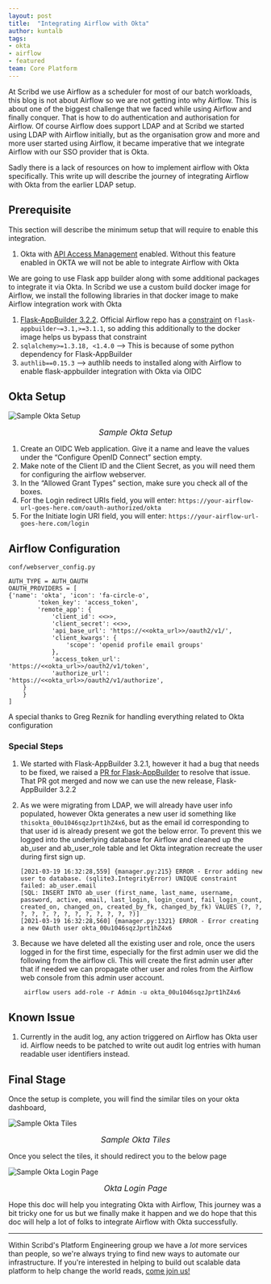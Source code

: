 ```yaml
---
layout: post
title:  "Integrating Airflow with Okta"
author: kuntalb
tags:
- okta
- airflow
- featured
team: Core Platform
---
```



At Scribd we use Airflow as a scheduler for most of our batch workloads, 
this blog is not about Airflow so we are not getting into why Airflow. 
This is about one of the biggest challenge that we faced while using Airflow and finally conquer. 
That is how to do authentication and authorisation for Airflow. 
Of course Airflow does support LDAP and at Scribd we started using LDAP with Airflow initially, 
but as the organisation grow and more and more user started using Airflow, 
it became imperative that we integrate Airflow with our SSO provider that is Okta. 

Sadly there is a lack of resources on how to implement airflow with Okta specifically. 
This write up will describe the journey of integrating Airflow with Okta from the earlier LDAP setup.


## Prerequisite
This section will describe the minimum setup that will require to enable this integration. 
1. Okta with [API Access Management](https://developer.okta.com/docs/concepts/api-access-management/) enabled. 
Without this feature enabled in OKTA we will not be able to integrate Airflow with Okta

We are going to use Flask app builder along with some additional packages to integrate it via Okta.
In Scribd we use a custom build docker image for Airflow, we install the following libraries in that docker image to make Airflow integration work with Okta
1. [Flask-AppBuilder
   3.2.2](https://github.com/dpgaspar/Flask-AppBuilder/tree/v3.2.2). Official
   Airflow repo has a
   [constraint](https://github.com/apache/airflow/blob/master/setup.cfg#L97) on
   `flask-appbuilder~=3.1,>=3.1.1`, so adding this additionally to the docker image helps us bypass that constraint
1. `sqlalchemy>=1.3.18, <1.4.0` --> This is because of some python dependency for Flask-AppBuilder
1. `authlib==0.15.3` --> authlib needs to installed along with Airflow to enable flask-appbuilder integration with Okta via OIDC

## Okta Setup

![Sample Okta Setup](/post-images/2021-04-okta-airflow/sample-okta-setup.png)
<font size="3"><center><i>Sample Okta Setup </i></center></font>

1. Create an OIDC Web application. Give it a name and leave the values under the “Configure OpenID Connect” section empty.
1. Make note of the Client ID and the Client Secret, as you will need them for configuring the airflow webserver.
1. In the “Allowed Grant Types” section, make sure you check all of the boxes.
1. For the Login redirect URIs field, you will enter: `https://your-airflow-url-goes-here.com/oauth-authorized/okta`
1. For the Initiate login URI field, you will enter: `https://your-airflow-url-goes-here.com/login`

## Airflow Configuration

`conf/webserver_config.py`

    AUTH_TYPE = AUTH_OAUTH
    OAUTH_PROVIDERS = [
    {'name': 'okta', 'icon': 'fa-circle-o',
            'token_key': 'access_token',
            'remote_app': {
                'client_id': <<>>,
                'client_secret': <<>>,
                'api_base_url': 'https://<<okta_url>>/oauth2/v1/',
                'client_kwargs': {
                    'scope': 'openid profile email groups'
                },
                'access_token_url': 'https://<<okta_url>>/oauth2/v1/token',
                'authorize_url': 'https://<<okta_url>>/oauth2/v1/authorize',
        }
        }
    ]

A special thanks to Greg Reznik for handling everything related to Okta configuration

### Special Steps

1. We started with Flask-AppBuilder 3.2.1, however it had a bug that needs to
   be fixed, we raised a [PR for Flask-AppBuilder](https://github.com/dpgaspar/Flask-AppBuilder/pull/1589) to resolve that issue. That PR got merged and now we can use the new release, Flask-AppBuilder 3.2.2

2. As we were migrating from LDAP, we will already have user info populated,
   however Okta generates a new user id something like
   `thisokta_00u1046sqzJprt1hZ4x6`, but as the email id corresponding to that
   user id is already present we got the below error. To prevent this we logged
   into the underlying database for Airflow and cleaned up the ab_user and
   ab_user_role table and let Okta integration recreate the user during first
   sign up.

    ```
    [2021-03-19 16:32:28,559] {manager.py:215} ERROR - Error adding new user to database. (sqlite3.IntegrityError) UNIQUE constraint failed: ab_user.email
    [SQL: INSERT INTO ab_user (first_name, last_name, username, password, active, email, last_login, login_count, fail_login_count, created_on, changed_on, created_by_fk, changed_by_fk) VALUES (?, ?, ?, ?, ?, ?, ?, ?, ?, ?, ?, ?, ?)]
    [2021-03-19 16:32:28,560] {manager.py:1321} ERROR - Error creating a new OAuth user okta_00u1046sqzJprt1hZ4x6
    ```
3. Because we have deleted all the existing user and role, once the users logged in for the first time,
   especially for the first admin user we did the following from the airflow cli. 
   This will create the first admin user after that if needed we can propagate other user and roles from the Airflow web console from this admin user account.
    ```
     airflow users add-role -r Admin -u okta_00u1046sqzJprt1hZ4x6
    ```

## Known Issue

1. Currently in the audit log, any action triggered on Airflow has Okta user id. Airflow needs to be patched to write out audit log entries with human readable user identifiers instead.

## Final Stage

Once the setup is complete, you will find the similar tiles on your okta dashboard,

![Sample Okta Tiles](/post-images/2021-04-okta-airflow/okta-tiles.png)
<font size="3"><center><i>Sample Okta Tiles </i></center></font>

Once you select the tiles, it should redirect you to the below page

![Sample Okta Login Page](/post-images/2021-04-okta-airflow/airflow-login.png)
<font size="3"><center><i>Okta Login Page </i></center></font>

Hope this doc will help you integrating Okta with Airflow, This journey was a bit tricky one for us but we finally make it happen and we do hope that this doc will help a lot of folks to integrate Airflow with Okta successfully.

---

Within Scribd's Platform Engineering group we have a *lot* more services than
people, so we're always trying to find new ways to automate our infrastructure.
If you're interested in helping to build out scalable data platform to help
change the world reads, [come join us!](/careers/#open-positions)
